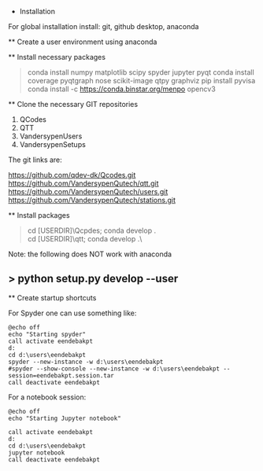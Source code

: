 * Installation

For global installation install: git, github desktop, anaconda

** Create a user environment using anaconda

** Install necessary packages

> conda install numpy matplotlib scipy spyder jupyter pyqt
> conda install coverage pyqtgraph nose scikit-image qtpy graphviz
> pip install pyvisa
> conda install -c https://conda.binstar.org/menpo opencv3


** Clone the necessary GIT repositories

1) QCodes
2) QTT
3) VandersypenUsers
4) VandersypenSetups

The git links are:

https://github.com/qdev-dk/Qcodes.git
https://github.com/VandersypenQutech/qtt.git
https://github.com/VandersypenQutech/users.git
https://github.com/VandersypenQutech/stations.git

** Install packages

> cd [USERDIR]\Qcpdes; conda develop .\
> cd [USERDIR]\qtt; conda develop .\

Note: the following does NOT work with anaconda
## > python setup.py develop --user

** Create startup shortcuts

For Spyder one can use something like:

```
@echo off
echo "Starting spyder" 
call activate eendebakpt
d:
cd d:\users\eendebakpt
spyder --new-instance -w d:\users\eendebakpt 
#spyder --show-console --new-instance -w d:\users\eendebakpt --session=eendebakpt.session.tar 
call deactivate eendebakpt
```

For a notebook session:

```
@echo off
echo "Starting Jupyter notebook" 

call activate eendebakpt
d:
cd d:\users\eendebakpt
jupyter notebook
call deactivate eendebakpt
```

